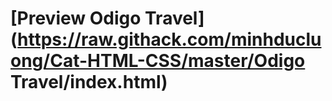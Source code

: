 # [Preview Odigo Travel](https://raw.githack.com/minhducluong/Cat-HTML-CSS/master/Odigo Travel/index.html)
